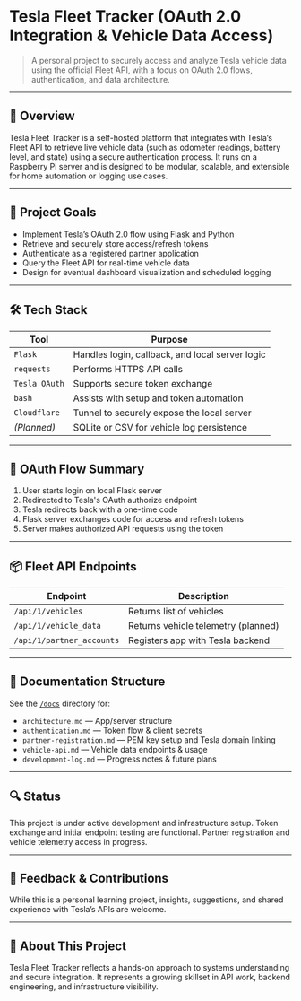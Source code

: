 # Tesla Fleet Tracker (OAuth 2.0 Integration & Vehicle Data Access)

> A personal project to securely access and analyze Tesla vehicle data using the official Fleet API, with a focus on OAuth 2.0 flows, authentication, and data architecture.

---

## 🚀 Overview

Tesla Fleet Tracker is a self-hosted platform that integrates with Tesla’s Fleet API to retrieve live vehicle data (such as odometer readings, battery level, and state) using a secure authentication process. It runs on a Raspberry Pi server and is designed to be modular, scalable, and extensible for home automation or logging use cases.

---

## 🎯 Project Goals

- Implement Tesla’s OAuth 2.0 flow using Flask and Python
- Retrieve and securely store access/refresh tokens
- Authenticate as a registered partner application
- Query the Fleet API for real-time vehicle data
- Design for eventual dashboard visualization and scheduled logging

---

## 🛠 Tech Stack

| Tool           | Purpose                                           |
|----------------|---------------------------------------------------|
| `Flask`        | Handles login, callback, and local server logic  |
| `requests`     | Performs HTTPS API calls                         |
| `Tesla OAuth`  | Supports secure token exchange                   |
| `bash`         | Assists with setup and token automation          |
| `Cloudflare`   | Tunnel to securely expose the local server       |
| *(Planned)*    | SQLite or CSV for vehicle log persistence        |

---

## 🔐 OAuth Flow Summary

1. User starts login on local Flask server
2. Redirected to Tesla's OAuth authorize endpoint
3. Tesla redirects back with a one-time code
4. Flask server exchanges code for access and refresh tokens
5. Server makes authorized API requests using the token

---

## 📦 Fleet API Endpoints

| Endpoint                 | Description                         |
|--------------------------|-------------------------------------|
| `/api/1/vehicles`        | Returns list of vehicles            |
| `/api/1/vehicle_data`    | Returns vehicle telemetry (planned) |
| `/api/1/partner_accounts`| Registers app with Tesla backend    |

---

## 📁 Documentation Structure

See the [`/docs`](./) directory for:

- `architecture.md` — App/server structure
- `authentication.md` — Token flow & client secrets
- `partner-registration.md` — PEM key setup and Tesla domain linking
- `vehicle-api.md` — Vehicle data endpoints & usage
- `development-log.md` — Progress notes & future plans

---

## 🔍 Status

This project is under active development and infrastructure setup. 
Token exchange and initial endpoint testing are functional. Partner registration and vehicle telemetry access in progress.

---

## 🤝 Feedback & Contributions

While this is a personal learning project, insights, suggestions, and shared experience with Tesla’s APIs are welcome.

---

## 🌱 About This Project

Tesla Fleet Tracker reflects a hands-on approach to systems understanding and secure integration. It represents a growing skillset in API work, backend engineering, and infrastructure visibility.
